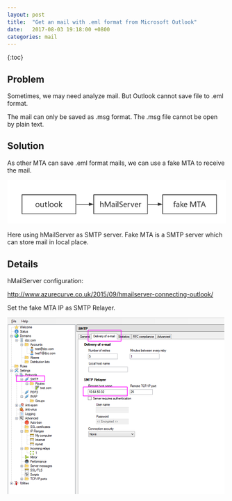 ```yaml
---
layout: post
title:  "Get an mail with .eml format from Microsoft Outlook"
date:   2017-08-03 19:18:00 +0800
categories: mail
---
```


{:toc}

## Problem

Sometimes, we may need analyze mail. But Outlook cannot save file to .eml format. 

The mail can only be saved as .msg format. The .msg file cannot be open by plain text.

## Solution

As other MTA can save .eml format mails, we can use a fake MTA to receive the mail.

![](https://raw.githubusercontent.com/deniswu1202/jekyll_pages/master/pic/20170803.1.png)

Here using  hMailServer as SMTP server. Fake MTA is a SMTP server which can store mail in local place.

## Details

hMailServer configuration:

http://www.azurecurve.co.uk/2015/09/hmailserver-connecting-outlook/

Set the fake MTA IP as SMTP Relayer.

![](https://raw.githubusercontent.com/deniswu1202/jekyll_pages/master/pic/0803.png)


